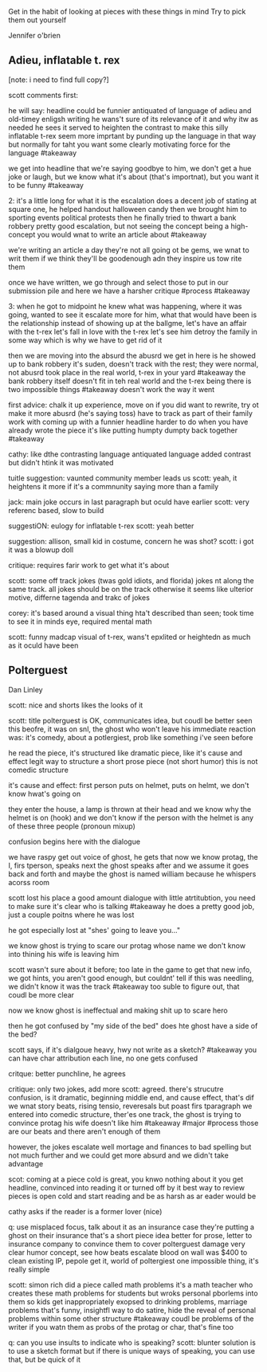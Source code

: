 
Get in the habit of looking at pieces with these things in mind
Try to pick them out yourself

Jennifer o'brien

## Adieu, inflatable t. rex
[note: i need to find full copy?]

scott comments first:

he will say: headline could be funnier
antiquated of language of adieu and old-timey enligsh writing
he wans't sure of its relevance of it and why itw as needed
he sees it served to heighten the contrast
to make this silly inflatable t-rex seem more imprtant by punding up the language in that way
but normally for taht you want some clearly motivating force for the language #takeaway 

we get into headline that we're saying goodbye to him, we don't get a hue joke or laugh, but we know what it's about (that's importnat), but you want it to be funny #takeaway 

2: it's a little long for what it is
the escalation does a decent job of stating at square one, he helped handout halloween candy
then we brought him to sporting events
political protests
then he finally tried to thwart a bank robbery
pretty good escalation, but not seeing the concept being a high-concept you would wnat to write an article about #takeaway 

we're writing an article a day
they're not all going ot be gems, we wnat to writ them if we think they'll be goodenough adn they inspire us tow rite them 

once we have written, we go through and select those to put in our submission pile and here we have a harsher critique #process #takeaway 

3: when he got to midpoint he knew what was happening, where it was going, wanted to see it escalate more
for him, what that would have been is the relationship 
instead of showing up at the ballgme, let's have an affair with the t-rex
let's fall in love with the t-rex
let's see him detroy the family in some way
which is why we have to get rid of it

then we are moving into the absurd
the abusrd we get in here is he showed up to  bank robbery
it's suden, doesn't track with the rest; they were normal, not abusrd
took place in the real world, t-rex in your yard #takeaway 
the bank robbery itself doesn't fit in teh real world
and the t-rex being there is two impossible things #takeaway 
doesn't work the way it went

first advice: chalk it up experience, move on
if you did want to rewrite, try ot make it more abusrd (he's saying toss)
have to track as part of their family
work with coming up with a funnier headline
harder to do when you have already wrote the piece
it's like putting humpty dumpty back together #takeaway 

cathy: like dthe contrasting language
antiquated language added contrast but didn't htink it was motivated

tuitle suggestion: vaunted community member leads us
scott: yeah, it heightens it more if it's a commnunity saying more than a family

jack: main joke occurs in last paragraph but oculd have earlier
scott: very referenc based, slow to build

suggestiON: eulogy for inflatable t-rex
scott: yeah better

suggestion: allison, small kid in costume, concern he was shot?
scott: i got it was a blowup doll

critique: requires farir work to get what it's about 

scott: some off track jokes (twas gold idiots, and florida)
jokes nt along the same track. all jokes should be on the track
otherwise it seems like ulterior motive, differne tagenda and trakc of jokes

corey: it's based around a visual thing hta't described than seen; took time to see it in minds eye, required mental math

scott: funny madcap visual of t-rex, wans't epxlited or heightedn as much as it oculd have been

## Polterguest
Dan Linley

scott: nice and shorts likes the looks of it

scott: title polterguest is OK, communicates idea, but coudl be better
seen this beofre, it was on snl, the ghost who won't leave
his immediate reaction was: it's comedy, about a potlergiest, prob like something i've seen before

he read the piece, it's structured like dramatic piece, like it's cause and effect
legit way to structure a short prose piece (not short humor)
this is not comedic structure

it's cause and effect: first person puts on helmet, puts on helmt, we don't know hwat's going on

they enter the house, a lamp is thrown at their head and we know why the helmet is on (hook) and we don't know if the person with the helmet is any of these three people (pronoun mixup)

confusion begins here with the dialogue 

we have raspy get out voice of ghost, he gets that
now we know protag, the I, firs tperson, speaks next
the ghost speaks after and we assume it goes back and forth
and maybe the ghost is named william because he whispers acorss room

scott lost his place a good amount
dialogue with little atrtitubtion, you need to make sure it's clear who is talking #takeaway 
he does a pretty good job, just a couple poitns where he was lost

he got especially lost at "shes' going to leave you..."

we know ghost is trying to scare our protag whose name we don't know into thining his wife is leaving him

scott wasn't sure about it before; too late in the game to get that new info, we got hints, you aren't good enough, but couldnt' tell if this was needling, we didn't know it was the track #takeaway 
too suble to figure out, that coudl be more clear

now we know ghost is ineffectual and making shit up to scare hero

then he got confused by "my side of the bed" does hte ghost have a side of the bed?

scott says, if it's dialgoue heavy, hwy not write as a sketch? #takeaway 
you can have char attribution each line, no one gets confused

critque: better punchline, he agrees

critique: only two jokes, add more
scott: agreed. there's strucutre confusion, is it dramatic, beginning middle end, and cause effect, that's dif
we wnat story beats, rising tensio, reveresals 
but poast firs tparagraph we entered into comedic structure, ther'es one track, the ghost is trying to convince protag his wife doesn't like him #takeaway #major #process 
those are our beats and there aren't enough of them

however, the jokes escalate well
mortage and finances to bad spelling but not much further
and we could get more absurd and we didn't take advantage

scot: coming at a piece cold is great, you knwo nothing about it
you get headline, convinced into reading it or turned off by it
best way to review pieces is open cold and start reading and be as harsh as ar eader would be

cathy asks if the reader is a former lover (nice)

q: use misplaced focus, talk about it as an insurance case
they're putting a ghost on their insurance
that's a short piece idea
better for prose, letter to insurance company to convince them to cover polterguest damage
very clear humor concept, see how beats escalate
blood on wall was $400 to clean
existing IP, pepole get it, world of poltergiest 
one impossible thing, it's really simple

scott: simon rich did a piece called math problems
it's a math teacher who creates these math problems for students but wroks personal pborlems into them
so kids get inappropriately exopsed to drinking problems, marriage problems
that's funny, insightfl way to do satire, hide the reveal of personal problems within some other structure #takeaway 
coudl be problems of the writer
if you watn them as probs of the protag or char, that's fine too

q: can you use insults to indicate who is speaking?
scott: blunter solution is to use a sketch format
but if there is unique ways of speaking, you can use that, but be quick of it



